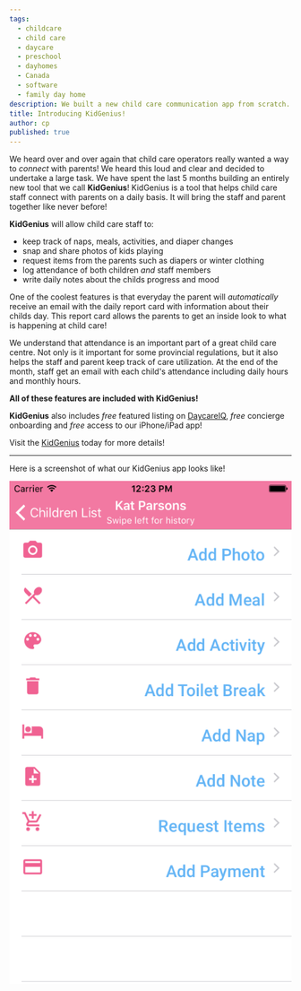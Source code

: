 ```yaml
---
tags:
  - childcare
  - child care
  - daycare
  - preschool
  - dayhomes
  - Canada
  - software
  - family day home
description: We built a new child care communication app from scratch.  We think it will help child care operators connect with parents better!
title: Introducing KidGenius!
author: cp
published: true
---
```


We heard over and over again that child care operators really wanted a way to _connect_ with parents!  We heard this loud and clear and decided to undertake a large task.  We have spent the last 5 months building an entirely new tool that we call **KidGenius**!  KidGenius is a tool that helps child care staff connect with parents on a daily basis.  It will bring the staff and parent together like never before!

**KidGenius** will allow child care staff to:

- keep track of naps, meals, activities, and diaper changes
- snap and share photos of kids playing
- request items from the parents such as diapers or winter clothing
- log attendance of both children _and_ staff members
- write daily notes about the childs progress and mood

One of the coolest features is that everyday the parent will _automatically_ receive an email with the daily report card with information about their childs day.  This report card allows the parents to get an inside look to what is happening at child care!

We understand that attendance is an important part of a great child care centre.  Not only is it important for some provincial regulations, but it also helps the staff and parent keep track of care utilization.  At the end of the month, staff get an email with each child's attendance including daily hours and monthly hours.  

**All of these features are included with KidGenius!**

**KidGenius** also includes _free_ featured listing on [DaycareIQ](https://www.daycareiq.com/?utm_source=blog&utm_medium=blogpost&utm_campaign=blog
), _free_ concierge  onboarding and _free_ access to our iPhone/iPad app!

Visit the [KidGenius](https://kidgenius.daycareiq.com/?utm_source=blog&utm_medium=blogpost&utm_campaign=blog
) today for more details!  

---

Here is a screenshot of what our KidGenius app looks like!  

![KidGenius App](https://github.com/DaycareIQ/blog.daycareiq.com/blob/gh-pages/DaycareIQ.png)

